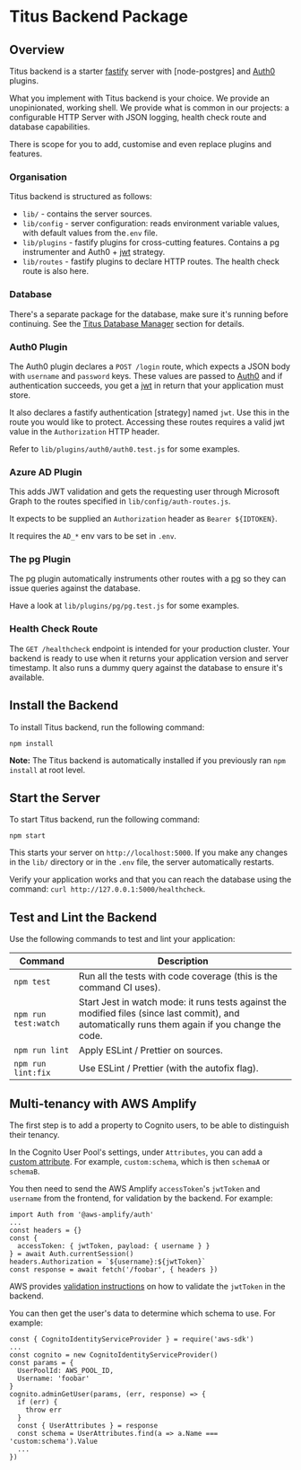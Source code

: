 # Titus Backend Package
## Overview
Titus backend is a starter [fastify] server with [node-postgres] and [Auth0] plugins.

What you implement with Titus backend is your choice. We provide an unopinionated, working shell.
We provide what is common in our projects: a configurable HTTP Server with JSON logging, health check route and database capabilities.

There is scope for you to add, customise and even replace plugins and features.

### Organisation
Titus backend is structured as follows:

* `lib/` - contains the server sources.
* `lib/config` - server configuration: reads environment variable values, with default values from the`.env` file.
* `lib/plugins` - fastify plugins for cross-cutting features. Contains a pg instrumenter and Auth0 + [jwt] strategy.
* `lib/routes` - fastify plugins to declare HTTP routes. The health check route is also here.

### Database

There's a separate package for the database, make sure it's running before continuing.
See the [Titus Database Manager] section for details.

### Auth0 Plugin

The Auth0 plugin declares a `POST /login` route, which expects a JSON body with `username` and `password` keys.
These values are passed to [Auth0] and if authentication succeeds, you get a [jwt] in return that your application must store.

It also declares a fastify authentication [strategy] named `jwt`. Use this in the route you would like to protect.
Accessing these routes requires a valid jwt value in the `Authorization` HTTP header.

Refer to `lib/plugins/auth0/auth0.test.js` for some examples.

### Azure AD Plugin

This adds JWT validation and gets the requesting user through Microsoft Graph to the routes specified in `lib/config/auth-routes.js`.

It expects to be supplied an `Authorization` header as `Bearer ${IDTOKEN}`.

It requires the `AD_*` env vars to be set in `.env`.

### The pg Plugin

The pg plugin automatically instruments other routes with a [pg][fastify-postgres] so they can issue queries against the database.

Have a look at `lib/plugins/pg/pg.test.js` for some examples.

### Health Check Route

The `GET /healthcheck` endpoint is intended for your production cluster. Your backend is ready to use when
it returns your application version and server timestamp. It also runs a dummy query against the database to ensure it's available.


## Install the Backend
To install Titus backend, run the following command:

```
npm install
```

**Note:** The Titus backend is automatically installed if you previously ran `npm install` at root level.


## Start the Server
To start Titus backend, run the following command:

  ```
  npm start
  ```

  This starts your server on `http://localhost:5000`.
  If you make any changes in the `lib/` directory or in the `.env` file, the server automatically restarts.

  Verify your application works and that you can reach the database using the command: `curl http://127.0.0.1:5000/healthcheck`.


## Test and Lint the Backend
Use the following commands to test and lint your application:

| Command | Description |
| ------ | ------- |
| `npm test` | Run all the tests with code coverage (this is the command CI uses). |
| `npm run test:watch` | Start Jest in watch mode: it runs tests against the modified files (since last commit), and automatically runs them again if you change the code.|
| `npm run lint` | Apply ESLint / Prettier on sources. |
| `npm run lint:fix` | Use ESLint / Prettier (with the autofix flag). |


## Multi-tenancy with AWS Amplify
The first step is to add a property to Cognito users, to be able to distinguish their tenancy.

In the Cognito User Pool's settings, under `Attributes`, you can add a [custom attribute]. For example, `custom:schema`, which is then `schemaA` or `schemaB`.

You then need to send the AWS Amplify `accessToken`'s `jwtToken` and `username` from the frontend, for validation by the backend. For example:
```
import Auth from '@aws-amplify/auth'
...
const headers = {}
const {
  accessToken: { jwtToken, payload: { username } }
} = await Auth.currentSession()
headers.Authorization = `${username}:${jwtToken}`
const response = await fetch('/foobar', { headers })
```

AWS provides [validation instructions] on how to validate the `jwtToken` in the backend.

You can then get the user's data to determine which schema to use. For example:
```
const { CognitoIdentityServiceProvider } = require('aws-sdk')
...
const cognito = new CognitoIdentityServiceProvider()
const params = {
  UserPoolId: AWS_POOL_ID,
  Username: 'foobar'
}
cognito.adminGetUser(params, (err, response) => {
  if (err) {
    throw err
  }
  const { UserAttributes } = response
  const schema = UserAttributes.find(a => a.Name === 'custom:schema').Value
  ...
})
```



[Jest]: https://jestjs.io
[ESLint]: https://eslint.org
[Prettier]: https://prettier.io
[Standard]: https://standardjs.com
[fastify]: https://fastify.io
[Pino]: http://getpino.io
[Auth0]: https://auth0.com
[Nodemon]: https://nodemon.io
[fastify-postgres]: https://github.com/fastify/fastify-postgres
[jwt]: https://jwt.io
[nock]: https://github.com/nock/nock#readme
[faker]: http://marak.github.io/faker.js
[custom attribute]: https://docs.aws.amazon.com/cognito/latest/developerguide/user-pool-settings-attributes.html#user-pool-settings-custom-attributes
[validation instructions]: https://docs.aws.amazon.com/cognito/latest/developerguide/amazon-cognito-user-pools-using-tokens-verifying-a-jwt.html
[Titus Database Manager]: /developers/packages/titus-db-manager/

